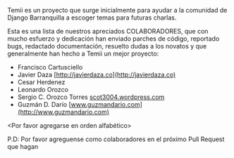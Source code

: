 
Temii es un proyecto que surge inicialmente para ayudar a la comunidad
de Django Barranquilla a escoger temas para futuras charlas.

Esta es una lista de nuestros apreciados COLABORADORES, que con mucho
esfuerzo y dedicación han enviado parches de código, reportado bugs,
redactado documentación, resuelto dudas a los novatos y que generalmente
han hecho a Temii un mejor proyecto:

- Francisco Cartusciello
- Javier Daza [http://javierdaza.co](http://javierdaza.co)
- Cesar Herdenez
- Leonardo Orozco
- Sergio C. Orozco Torres [scot3004.wordpress.com](http://scot3004.wordpress.com)
- Guzmán D. Darío [www.guzmandario.com](http://www.guzmandario.com)

<Por favor agregarse en orden alfabético>

P.D: Por favor agreguense como colaboradores en el próximo
Pull Request que hagan

